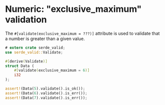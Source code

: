 # Numeric: "exclusive_maximum" validation

The `#[validate(exclusive_maximum = ???)]` attribute is used to validate that a number is greater than a given value.

```rust
# extern crate serde_valid;
use serde_valid::Validate;

#[derive(Validate)]
struct Data (
    #[validate(exclusive_maximum = 6)]
    i32
);

assert!(Data(5).validate().is_ok());
assert!(Data(6).validate().is_err());
assert!(Data(7).validate().is_err());
```
